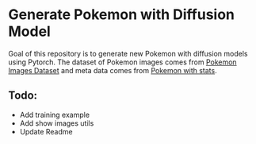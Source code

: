 # Generate Pokemon with Diffusion Model
Goal of this repository is to generate new Pokemon with diffusion models using Pytorch.
The dataset of Pokemon images comes from [Pokemon Images Dataset](https://www.kaggle.com/datasets/kvpratama/pokemon-images-dataset) and meta data comes from [Pokemon with stats](https://www.kaggle.com/datasets/abcsds/pokemon).

## Todo:
- Add training example
- Add show images utils
- Update Readme
